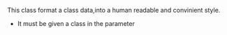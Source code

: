 This class format a class data,into a human readable and convinient style.
-	It must be given a class in the parameter

